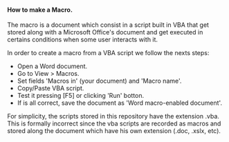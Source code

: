 #### How to make a Macro.

The macro is a document which consist in a script built in VBA that get stored along with a Microsoft Office's document and get executed in certains conditions when some user interacts with it.

In order to create a macro from a VBA script we follow the nexts steps:

- Open a Word document.
- Go to View > Macros.
- Set fields 'Macros in' (your document) and 'Macro name'.
- Copy/Paste VBA script.
- Test it pressing [F5] or clicking 'Run' botton.
- If is all correct, save the document as 'Word macro-enabled document'.

For simplicity, the scripts stored in this repository have the extension .vba. This is formally incorrect since the vba scripts are recorded as macros and stored along the document which have his own extension (.doc, .xslx, etc).